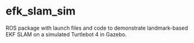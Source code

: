 # efk_slam_sim
ROS package with launch files and code to demonstrate landmark-based EKF SLAM 
on a simulated Turtlebot 4 in Gazebo.
